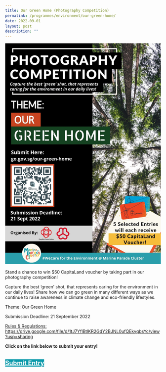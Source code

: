 ```yaml
---
title: Our Green Home (Photography Competition)
permalink: /programmes/environment/our-green-home/
date: 2022-09-01
layout: post
description: ""
---
```

<img style="width=400px; height=auto" src="/images/Programmes%20(September%202022)/Our Green Home - Photo Contest.jpg">

Stand a chance to win $50 CapitaLand voucher by taking part in our photography competition! 

Capture the best ‘green’ shot, that represents caring for the environment in our daily lives! Share how we can go green in many different ways as we continue to raise awareness in climate change and eco-friendly lifestyles.

Theme: Our Green Home

Submission Deadline: 21 September 2022

<u>Rules & Regulations:</u>
https://drive.google.com/file/d/1tJ7YflBtlKR2GdY2BJNL0ufQEkyqbsYc/view?usp=sharing

<p><b>Click on the link below to submit your entry!</b></p>
<div style="padding: 20px 0 0 0">
	<a href="http://go.gov.sg/our-green-home-mpgrc" style="font-size:20px; width:35%; height:60px; background-color:#0899AA; color:white" class="bp-button"><b>Submit Entry</b></a>
</div>
